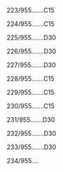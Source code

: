 223/955.......C15 


224/955.......C15 


225/955.......D30 


226/955.......D30 


227/955.......D30 


228/955.......C15 


229/955.......C15 


230/955.......C15 


231/955.......D30 


232/955.......D30 


233/955.......D30 


234/955.... 

